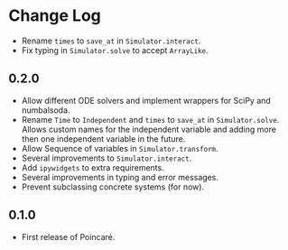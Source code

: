 # Change Log

- Rename `times` to `save_at` in `Simulator.interact`.
- Fix typing in `Simulator.solve` to accept `ArrayLike`.

## 0.2.0

- Allow different ODE solvers and implement wrappers for SciPy and numbalsoda.
- Rename `Time` to `Independent` and `times` to `save_at` in `Simulator.solve`.
  Allows custom names for the independent variable
  and adding more then one independent variable in the future.
- Allow Sequence of variables in `Simulator.transform`.
- Several improvements to `Simulator.interact`.
- Add `ipywidgets` to extra requirements.
- Several improvements in typing and error messages.
- Prevent subclassing concrete systems (for now).

## 0.1.0

- First release of Poincaré.
